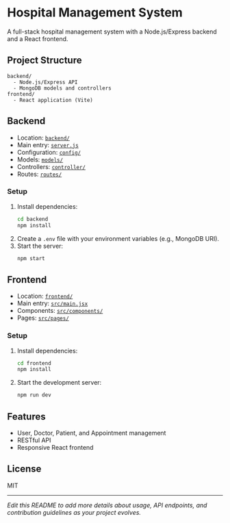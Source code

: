 # Hospital Management System

A full-stack hospital management system with a Node.js/Express backend and a React frontend.

## Project Structure

```
backend/
  - Node.js/Express API
  - MongoDB models and controllers
frontend/
  - React application (Vite)
```

## Backend

- Location: [`backend/`](backend/)
- Main entry: [`server.js`](backend/server.js)
- Configuration: [`config/`](backend/config/)
- Models: [`models/`](backend/models/)
- Controllers: [`controller/`](backend/controller/)
- Routes: [`routes/`](backend/routes/)

### Setup

1. Install dependencies:
    ```sh
    cd backend
    npm install
    ```
2. Create a `.env` file with your environment variables (e.g., MongoDB URI).
3. Start the server:
    ```sh
    npm start
    ```

## Frontend

- Location: [`frontend/`](frontend/)
- Main entry: [`src/main.jsx`](frontend/src/main.jsx)
- Components: [`src/components/`](frontend/src/components/)
- Pages: [`src/pages/`](frontend/src/pages/)

### Setup

1. Install dependencies:
    ```sh
    cd frontend
    npm install
    ```
2. Start the development server:
    ```sh
    npm run dev
    ```

## Features

- User, Doctor, Patient, and Appointment management
- RESTful API
- Responsive React frontend

## License

MIT

---

*Edit this README to add more details about usage, API endpoints, and contribution guidelines as your project evolves.*
